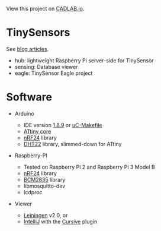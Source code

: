 View this project on [CADLAB.io](https://cadlab.io/project/1612). 

TinySensors
===========
See [blog articles](http://programmablehardware.blogspot.ie/search/label/tinysensor).

* hub: lightweight Raspberry Pi server-side for TinySensor
* sensing: Database viewer
* eagle: TinySensor Eagle project

Software
========
* Arduino
  - IDE version [1.8.9](http://arduino.cc/en/Main/Software) or [uC-Makefile](https://github.com/jscrane/uC-Makefile)
  - [ATtiny core](https://github.com/SpenceKonde/ATTinyCore)
  - [nRF24](https://github.com/nRF24/RF24) library
  - [DHT22](https://github.com/jscrane/DHT22) library, slimmed-down for ATtiny

* Raspberry-PI
  - Tested on Raspberry Pi 2 and Raspberry Pi 3 Model B
  - [nRF24](https://github.com/nRF24/RF24) library
  - [BCM2835](http://www.airspayce.com/mikem/bcm2835) library
  - libmosquitto-dev
  - lcdproc

* Viewer
  - [Leiningen](http://leiningen.org) v2.0, or
  - [IntelliJ](http://www.jetbrains.com/idea) with the
[Cursive](https://cursiveclojure.com) plugin
